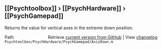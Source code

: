 ## [[Psychtoolbox]] &#8250; [[PsychHardware]] &#8250; [[PsychGamepad]]

Returns the value for vertical axes in the extreme down position.  
  
  
  




<div class="code_header" style="text-align:right;">
  <span style="float:left;">Path&nbsp;&nbsp;</span> <span class="counter">Retrieve <a href=
  "https://raw.github.com/Psychtoolbox-3/Psychtoolbox-3/beta/Psychtoolbox/PsychHardware/PsychGamepad/AxisDown.m">current version from GitHub</a> | View <a href=
  "https://github.com/Psychtoolbox-3/Psychtoolbox-3/commits/beta/Psychtoolbox/PsychHardware/PsychGamepad/AxisDown.m">changelog</a></span>
</div>
<div class="code">
  <code>Psychtoolbox/PsychHardware/PsychGamepad/AxisDown.m</code>
</div>

